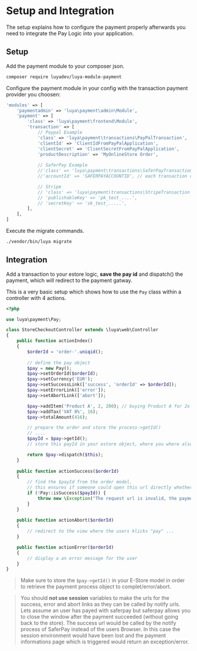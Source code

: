# Setup and Integration

The setup explains how to configure the payment properly afterwards you need to integrate the Pay Logic into your application.

## Setup

Add the payment module to your composer json.

```sh
composer require luyadev/luya-module-payment
```

Configure the payment module in your config with the transaction payment provider you choosen:

```php
'modules' => [
    'paymentadmin' => 'luya\payment\admin\Module',
    'payment' => [
        'class' => 'luya\payment\frontend\Module',
        'transaction' => [
            // Paypal Example
            'class' => 'luya\payment\transactions\PayPalTransaction',
            'clientId' => 'ClientIdFromPayPalApplication',
            'clientSecret' => 'ClientSecretFromPayPalApplication',
            'productDescription' => 'MyOnlineStore Order',
        
            // SaferPay Example
            //'class' => 'luya\payment\transactions\SaferPayTransaction',
            //'accountId' => 'SAFERPAYACCOUNTID', // each transaction can have specific attributes, saferpay requires an accountId',

            // Stripe
            // 'class' => 'luya\payment\transactions\StripeTransaction',
            // 'publishableKey' => 'pk_test_....',
            // 'secretKey' => 'sk_test_.....',
        ],
    ],
]
```

Execute the migrate commands.

```sh
./vendor/bin/luya migrate
```

## Integration

Add a transaction to your estore logic, **save the pay id** and dispatch() the payment, which will redirect to the payment gatway.

This is a very basic setup which shows how to use the `Pay` class within a controller with 4 actions.

```php
<?php

use luya\payment\Pay;

class StoreCheckoutController extends \luya\web\Controller
{
    public function actionIndex()
    {
        $orderId = 'order-'.uniqid();
        
        // define the pay object
        $pay = new Pay();
        $pay->setOrderId($orderId);
        $pay->setCurrency('EUR');
        $pay->setSuccessLink(['success', 'orderId' => $orderId]);
        $pay->setErrorLink(['error']);
        $pay->setAbortLink(['abort']);

        $pay->addItem('Product A', 2, 200); // buying Product A for 2x each 200 cents which is a total amount of 400 cents (the charged value).
        $pay->addTax('VAT 8%', 16);
        $pay->totalAmount(416);

        // prepare the order and store the process->getId()
        // ....
        $payId = $pay->getId();
        // store this payId in your estore object, where you where also saving the orderId, customer data, customer basket, etc. 

        return $pay->dispatch($this);
    }
    
    public function actionSuccess($orderId)
    {
        // find the $payId from the order model.
        // this ensures if someone could open this url directly whether payment process for the given id was sucessfull or not.
        if (!Pay::isSuccess($payId)) {
            throw new \Exception("The request url is invalid, the payment process was not closed successfull.");
        }
    }
    
    public function actionAbort($orderId)
    {
        // redirect to the view where the users klicks "pay" ...
    }

    public function actionError($orderId)
    {
        // display a an error message for the user
    }
}
```

> Make sure to store the `$pay->getId()` in your E-Store model in order to retrieve the payment process object to complet/error/abort.

> You should **not use session** variables to make the urls for the success, error and abort links as they can be called by notify urls. Lets assume an user has payed with saferpay but saferpay allows you to close the window after the payment succeeded (without going back to the store). The success url would be called by the notify process of SaferPay instead of the users Browser. In this case the session environment would have been lost and the payment informations page which is triggered would return an exception/error.